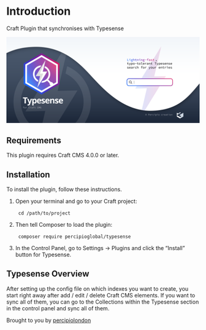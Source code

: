 # Introduction

Craft Plugin that synchronises with Typesense

![Screenshot](../resources/plugin-logo.png)

## Requirements

This plugin requires Craft CMS 4.0.0 or later.

## Installation

To install the plugin, follow these instructions.

1. Open your terminal and go to your Craft project:

        cd /path/to/project

2. Then tell Composer to load the plugin:

        composer require percipioglobal/typesense

3. In the Control Panel, go to Settings → Plugins and click the “Install” button for Typesense.

## Typesense Overview

After setting up the config file on which indexes you want to create, you start right away after add / edit / delete Craft CMS elements. If you want to sync all of them, you can go to the Collections within the Typesense section in the control panel and sync all of them.

Brought to you by [percipiolondon](https://percipio.london)
